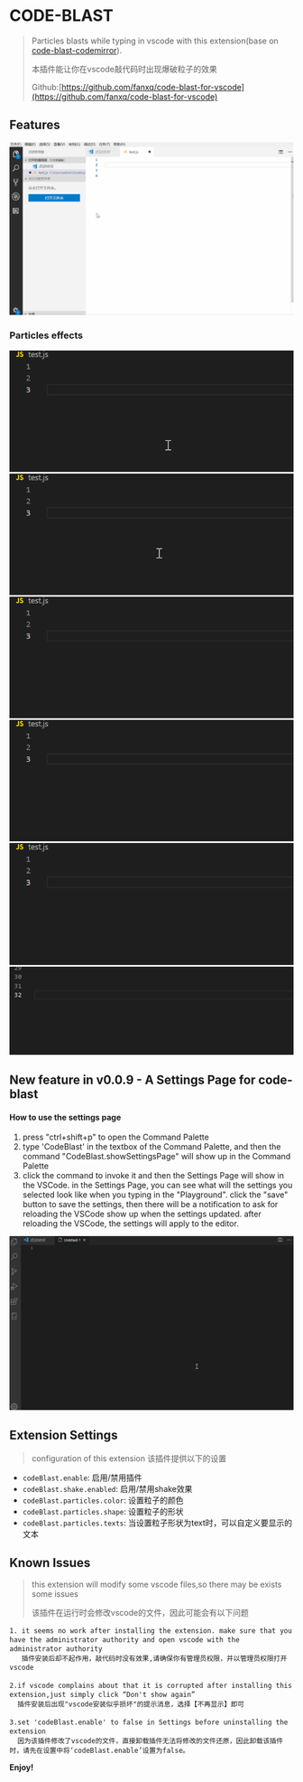 # CODE-BLAST

> Particles blasts while typing in vscode with this extension(base on [code-blast-codemirror](https://github.com/chinchang/code-blast-codemirror)).
>
> 本插件能让你在vscode敲代码时出现爆破粒子的效果
>
> Github:[https://github.com/fanxq/code-blast-for-vscode](https://github.com/fanxq/code-blast-for-vscode) 

## Features

![](./images/feature1.gif)
### Particles effects
![](./images/effect1.gif)
![](./images/effect2.gif)
![](./images/effect3.gif)
![](./images/effect4.gif)
![](./images/effect5.gif)
![](./images/pac-man.gif)

## New feature in v0.0.9 - A Settings Page for code-blast
#### How to use the settings page
  1. press "ctrl+shift+p" to open the Command Palette
  2. type 'CodeBlast' in the textbox of the Command Palette, and then the command "CodeBlast.showSettingsPage" will show up in the Command Palette
  3. click the command to invoke it and then the Settings Page will show in the VSCode. in the Settings Page, you can see what will the settings you selected look like when you typing in the "Playground". click the "save" button to save the settings, then there will be a notification to ask for reloading the VSCode show up when the settings updated. after reloading the VSCode, the settings will apply to the editor.
  
![](./images/settingsPage.gif)




## Extension Settings

> configuration of this extension 该插件提供以下的设置
* `codeBlast.enable`: 启用/禁用插件
* `codeBlast.shake.enabled`: 启用/禁用shake效果
* `codeBlast.particles.color`: 设置粒子的颜色
* `codeBlast.particles.shape`: 设置粒子的形状
* `codeBlast.particles.texts`: 当设置粒子形状为text时，可以自定义要显示的文本

## Known Issues

> this extension will modify some vscode files,so there may be exists some issues
>
> 该插件在运行时会修改vscode的文件，因此可能会有以下问题

    1. it seems no work after installing the extension. make sure that you have the administrator authority and open vscode with the administrator authority
       插件安装后却不起作用，敲代码时没有效果,请确保你有管理员权限，并以管理员权限打开vscode

    2.if vscode complains about that it is corrupted after installing this extension,just simply click “Don't show again”
      插件安装后出现"vscode安装似乎损坏"的提示消息，选择【不再显示】即可
    
    3.set 'codeBlast.enable' to false in Settings before uninstalling the extension
      因为该插件修改了vscode的文件，直接卸载插件无法将修改的文件还原，因此卸载该插件时，请先在设置中将‘codeBlast.enable’设置为false。


**Enjoy!**